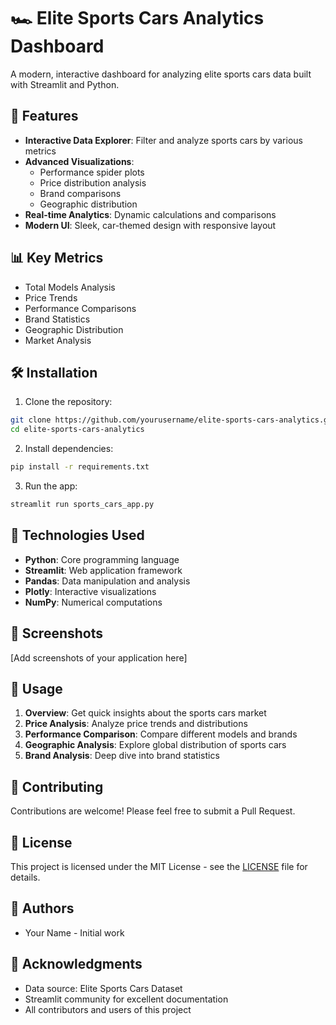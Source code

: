 # 🏎️ Elite Sports Cars Analytics Dashboard

A modern, interactive dashboard for analyzing elite sports cars data built with Streamlit and Python.

## 🚀 Features

- **Interactive Data Explorer**: Filter and analyze sports cars by various metrics
- **Advanced Visualizations**: 
  - Performance spider plots
  - Price distribution analysis
  - Brand comparisons
  - Geographic distribution
- **Real-time Analytics**: Dynamic calculations and comparisons
- **Modern UI**: Sleek, car-themed design with responsive layout

## 📊 Key Metrics

- Total Models Analysis
- Price Trends
- Performance Comparisons
- Brand Statistics
- Geographic Distribution
- Market Analysis

## 🛠️ Installation

1. Clone the repository:
```bash
git clone https://github.com/yourusername/elite-sports-cars-analytics.git
cd elite-sports-cars-analytics
```

2. Install dependencies:
```bash
pip install -r requirements.txt
```

3. Run the app:
```bash
streamlit run sports_cars_app.py
```

## 🔧 Technologies Used

- **Python**: Core programming language
- **Streamlit**: Web application framework
- **Pandas**: Data manipulation and analysis
- **Plotly**: Interactive visualizations
- **NumPy**: Numerical computations

## 📱 Screenshots

[Add screenshots of your application here]

## 📖 Usage

1. **Overview**: Get quick insights about the sports cars market
2. **Price Analysis**: Analyze price trends and distributions
3. **Performance Comparison**: Compare different models and brands
4. **Geographic Analysis**: Explore global distribution of sports cars
5. **Brand Analysis**: Deep dive into brand statistics

## 🤝 Contributing

Contributions are welcome! Please feel free to submit a Pull Request.

## 📝 License

This project is licensed under the MIT License - see the [LICENSE](LICENSE) file for details.

## 👥 Authors

- Your Name - Initial work

## 🙏 Acknowledgments

- Data source: Elite Sports Cars Dataset
- Streamlit community for excellent documentation
- All contributors and users of this project
